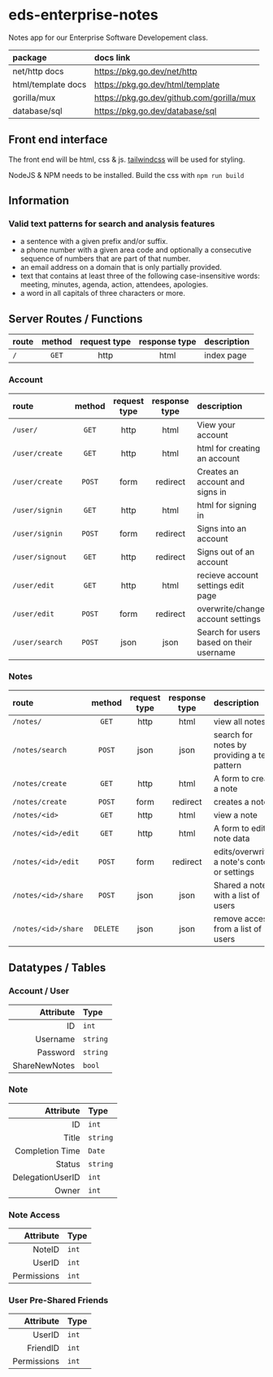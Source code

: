 # eds-enterprise-notes

Notes app for our Enterprise Software Developement class.


|package|docs link|
|:--|:--|
|net/http docs|https://pkg.go.dev/net/http|
|html/template docs|https://pkg.go.dev/html/template|
|gorilla/mux|https://pkg.go.dev/github.com/gorilla/mux|
|database/sql|https://pkg.go.dev/database/sql|


## Front end interface
The front end will be html, css & js. [tailwindcss](https://tailwindcss.com/docs) will be used for styling.

NodeJS & NPM needs to be installed.
Build the css with `npm run build`

## Information
### Valid text patterns for search and analysis features
- a sentence with a given prefix and/or suffix.
- a phone number with a given area code and optionally a consecutive sequence of numbers that are part
of that number.
- an email address on a domain that is only partially provided.
- text that contains at least three of the following case-insensitive words: meeting, minutes, agenda,
action, attendees, apologies.
- a word in all capitals of three characters or more.


## Server Routes / Functions

|route|method|request type|response type|description|
|:--|:-:|:-:|:-:|:--|
|`/`|`GET`|http|html|index page|

### Account 
|route|method|request type|response type|description|
|:--|:-:|:-:|:-:|:--|
|`/user/`|`GET`|http|html|View your account|
|`/user/create`|`GET`|http|html|html for creating an account|
|`/user/create`|`POST`|form|redirect|Creates an account and signs in|
|`/user/signin`|`GET`|http|html|html for signing in|
|`/user/signin`|`POST`|form|redirect|Signs into an account|
|`/user/signout`|`GET`|http|redirect|Signs out of an account|
|`/user/edit`|`GET`|http|html|recieve account settings edit page|
|`/user/edit`|`POST`|form|redirect|overwrite/change account settings|
|`/user/search`|`POST`|json|json|Search for users based on their username|

### Notes
|route|method|request type|response type|description|
|:--|:-:|:-:|:-:|:--|
|`/notes/`|`GET`|http|html|view all notes|
|`/notes/search`|`POST`|json|json|search for notes by providing a text pattern|
|`/notes/create`|`GET`|http|html|A form to create a note|
|`/notes/create`|`POST`|form|redirect|creates a note|
|`/notes/<id>`|`GET`|http|html|view a note|
|`/notes/<id>/edit`|`GET`|http|html|A form to edit note data|
|`/notes/<id>/edit`|`POST`|form|redirect|edits/overwrites a note's content or settings|
|`/notes/<id>/share`|`POST`|json|json|Shared a note with a list of users|
|`/notes/<id>/share`|`DELETE`|json|json|remove access from a list of users|



## Datatypes / Tables
### Account / User
|Attribute|Type|
|--:|:--|
|ID|`int`|
|Username|`string`|
|Password|`string`|
|ShareNewNotes|`bool`|

### Note
|Attribute|Type|
|--:|:--|
|ID|`int`|
|Title|`string`|
|Completion Time|`Date`|
|Status|`string`|
|DelegationUserID|`int`|
|Owner|`int`|

### Note Access
|Attribute|Type|
|--:|:--|
|NoteID|`int`|
|UserID|`int`|
|Permissions|`int`|

### User Pre-Shared Friends
|Attribute|Type|
|--:|:--|
|UserID|`int`|
|FriendID|`int`|
|Permissions|`int`|
